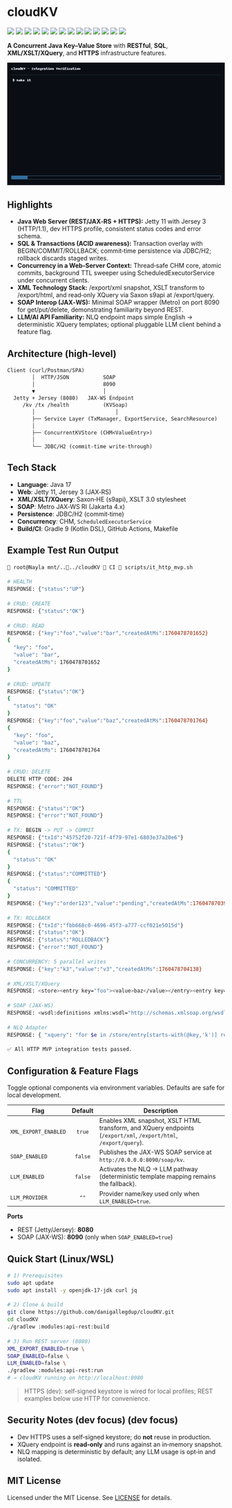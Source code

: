 # cloudKV

<p align="left">
  <img src="https://img.shields.io/badge/Java-17-red" />
  <img src="https://img.shields.io/badge/JAX--RS-Jersey%203-blue" />
  <img src="https://img.shields.io/badge/Server-Jetty%2011-ff69b4" />
  <img src="https://img.shields.io/badge/HTTP-1.1-informational" />
  <img src="https://img.shields.io/badge/HTTPS-dev%20keystore-success" />
  <img src="https://img.shields.io/badge/SQL-JDBC%20%7C%20H2-yellow" />
  <img src="https://img.shields.io/badge/XML-XSLT%203.0-brightgreen" />
  <img src="https://img.shields.io/badge/XQuery-s9api-brightgreen" />
  <img src="https://img.shields.io/badge/SOAP-JAX--WS%20(Metro)-blueviolet" />
  <img src="https://img.shields.io/badge/Build-Gradle%209%20(KTS)-blue" />
  <img src="https://img.shields.io/badge/CI-GitHub%20Actions-lightgrey" />
  <img src="https://img.shields.io/badge/Docs-ADRs%20%7C%20PlantUML-important" />
  <img src="https://img.shields.io/badge/CLI-curl%20%7C%20jq-green" />
  <img src="https://img.shields.io/badge/OS-Linux%20%7C%20WSL-black" />
</p>

**A Concurrent Java Key–Value Store** with **RESTful**, **SQL**, **XML/XSLT/XQuery**, and **HTTPS** infrastructure features.

![Verification GIF](./docs/MileStones/cloudkv_verification.gif)

## Highlights

* **Java Web Server (REST/JAX‑RS + HTTPS):** Jetty 11 with Jersey 3 (HTTP/1.1), dev HTTPS profile, consistent status codes and error schema.
* **SQL & Transactions (ACID awareness):** Transaction overlay with BEGIN/COMMIT/ROLLBACK; commit‑time persistence via JDBC/H2; rollback discards staged writes.
* **Concurrency in a Web‑Server Context:** Thread‑safe CHM core, atomic commits, background TTL sweeper using ScheduledExecutorService under concurrent clients.
* **XML Technology Stack:** /export/xml snapshot, XSLT transform to /export/html, and read‑only XQuery via Saxon s9api at /export/query.
* **SOAP Interop (JAX‑WS):** Minimal SOAP wrapper (Metro) on port 8090 for get/put/delete, demonstrating familiarity beyond REST.
* **LLM/AI API Familiarity:** NLQ endpoint maps simple English → deterministic XQuery templates; optional pluggable LLM client behind a feature flag.

## Architecture (high‑level)

```
Client (curl/Postman/SPA)
        │  HTTP/JSON           SOAP
        │                      8090
        ▼                      │
  Jetty + Jersey (8080)   JAX‑WS Endpoint
     /kv /tx /health           (KVSoap)
        │                          │
        ├── Service Layer (TxManager, ExportService, SearchResource)
        │
        ├── ConcurrentKVStore (CHM<ValueEntry>)
        │
        └── JDBC/H2 (commit‑time write‑through)
```

## Tech Stack

* **Language**: Java 17
* **Web**: Jetty 11, Jersey 3 (JAX‑RS)
* **XML/XSLT/XQuery**: Saxon‑HE (s9api), XSLT 3.0 stylesheet
* **SOAP**: Metro JAX‑WS RI (Jakarta 4.x)
* **Persistence**: JDBC/H2 (commit‑time)
* **Concurrency**: CHM, `ScheduledExecutorService`
* **Build/CI**: Gradle 9 (Kotlin DSL), GitHub Actions, Makefile


## Example Test Run Output

```bash
 root@Nayla mnt/..../cloudKV  CI  scripts/it_http_mvp.sh

# HEALTH
RESPONSE: {"status":"UP"}

# CRUD: CREATE
RESPONSE: {"status":"OK"}

# CRUD: READ
RESPONSE: {"key":"foo","value":"bar","createdAtMs":1760478701652}
{
  "key": "foo",
  "value": "bar",
  "createdAtMs": 1760478701652
}

# CRUD: UPDATE
RESPONSE: {"status":"OK"}
{
  "status": "OK"
}
RESPONSE: {"key":"foo","value":"baz","createdAtMs":1760478701764}
{
  "key": "foo",
  "value": "baz",
  "createdAtMs": 1760478701764
}

# CRUD: DELETE
DELETE HTTP CODE: 204
RESPONSE: {"error":"NOT_FOUND"}

# TTL
RESPONSE: {"status":"OK"}
RESPONSE: {"error":"NOT_FOUND"}

# TX: BEGIN -> PUT -> COMMIT
RESPONSE: {"txId":"45752f20-721f-4f79-97e1-6803e37a20e6"}
RESPONSE: {"status":"OK"}
{
  "status": "OK"
}
RESPONSE: {"status":"COMMITTED"}
{
  "status": "COMMITTED"
}
RESPONSE: {"key":"order123","value":"pending","createdAtMs":1760478703974}

# TX: ROLLBACK
RESPONSE: {"txId":"fbb668c0-4696-45f3-a777-ccf021e5015d"}
RESPONSE: {"status":"OK"}
RESPONSE: {"status":"ROLLEDBACK"}
RESPONSE: {"error":"NOT_FOUND"}

# CONCURRENCY: 5 parallel writes
RESPONSE: {"key":"k3","value":"v3","createdAtMs":1760478704138}

# XML/XSLT/XQuery
RESPONSE: <store><entry key="foo"><value>baz</value></entry><entry key="k1"><value>v1</value></entry><entry key="k2"><value>v2</value></entry><entry key="k3"><value>v3</value></entry><entry key="k4"><value>v4</value></entry><entry key="k5"><value>v5</value></entry><entry key="order123"><value>pending</value></entry></store>

# SOAP (JAX-WS)
RESPONSE: <wsdl:definitions xmlns:wsdl="http://schemas.xmlsoap.org/wsdl/" xmlns:soap="http://schemas.xmlsoap.org/wsdl/soap/" xmlns:tns="http://api.modules.cloudkv/" xmlns:xsd="http://www.w3.org/2001/XMLSchema" name="KVService" targetNamespace="http://api.modules.cloudkv/"><wsdl:service name="KVService"><wsdl:port name="KVSoapPort" binding="tns:KVSoapBinding"><soap:address location="http://0.0.0.0:8090/soap/kv"/></wsdl:port></wsdl:service></wsdl:definitions>

# NLQ Adapter
RESPONSE: { "xquery": "for $e in /store/entry[starts-with(@key,'k')] return $e" }

✅ All HTTP MVP integration tests passed.
```

## Configuration & Feature Flags

Toggle optional components via environment variables. Defaults are safe for local development.

| Flag                 | Default | Description                                                                                                       |
| -- | :--: | -- |
| `XML_EXPORT_ENABLED` |  `true` | Enables XML snapshot, XSLT HTML transform, and XQuery endpoints (`/export/xml`, `/export/html`, `/export/query`). |
| `SOAP_ENABLED`       | `false` | Publishes the JAX-WS SOAP service at `http://0.0.0.0:8090/soap/kv`.                                               |
| `LLM_ENABLED`        | `false` | Activates the NLQ → LLM pathway (deterministic template mapping remains the fallback).                            |
| `LLM_PROVIDER`       |   `""`  | Provider name/key used only when `LLM_ENABLED=true`.                                                              |

**Ports**

* REST (Jetty/Jersey): **8080**
* SOAP (JAX-WS): **8090** (only when `SOAP_ENABLED=true`)


## Quick Start (Linux/WSL)

```bash
# 1) Prerequisites
sudo apt update
sudo apt install -y openjdk-17-jdk curl jq

# 2) Clone & build
git clone https://github.com/danigallegdup/cloudKV.git
cd cloudKV
./gradlew :modules:api-rest:build

# 3) Run REST server (8080)
XML_EXPORT_ENABLED=true \
SOAP_ENABLED=false \
LLM_ENABLED=false \
./gradlew :modules:api-rest:run
# → cloudKV running on http://localhost:8080
```

> HTTPS (dev): self‑signed keystore is wired for local profiles; REST examples below use HTTP for convenience.

## Security Notes (dev focus) (dev focus)

* Dev HTTPS uses a self‑signed keystore; do **not** reuse in production.
* XQuery endpoint is **read‑only** and runs against an in‑memory snapshot.
* NLQ mapping is deterministic by default; any LLM usage is opt‑in and isolated.

## MIT License

Licensed under the MIT License. See [LICENSE](LICENSE) for details.
